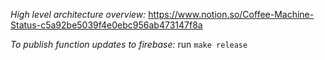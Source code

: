 *High level architecture overview:* https://www.notion.so/Coffee-Machine-Status-c5a92be5039f4e0ebc956ab473147f8a

*To publish function updates to firebase:* run `make release`
